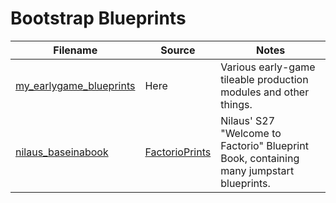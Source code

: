 # Bootstrap Blueprints

Filename | Source | Notes
--- | --- | ---
[my_earlygame_blueprints](my_earlygame_blueprints.txt) | Here | Various early-game tileable production modules and other things.
[nilaus_baseinabook](nilaus_baseinabook.txt) | [FactorioPrints](https://factorioprints.com/view/-LI0gc-a-2_VLWR-tx1do) | Nilaus' S27 "Welcome to Factorio" Blueprint Book, containing many jumpstart blueprints.